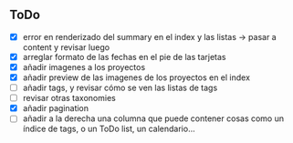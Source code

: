 ## ToDo

- [x] error en renderizado del summary en el index y las listas -> pasar a content y revisar luego
- [x] arreglar formato de las fechas en el pie de las tarjetas
- [X] añadir imagenes a los proyectos
- [x] añadir preview de las imagenes de los proyectos en el index
- [ ] añadir tags, y revisar cómo se ven las listas de tags
- [ ] revisar otras taxonomies
- [x] añadir pagination
- [ ] añadir a la derecha una columna que puede contener cosas como un índice de tags, o un ToDo list, un calendario...
